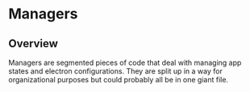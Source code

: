 # Managers

## Overview

Managers are segmented pieces of code that deal with managing app states and electron configurations. They are split up in a way for organizational purposes but could probably all be in one giant file.
